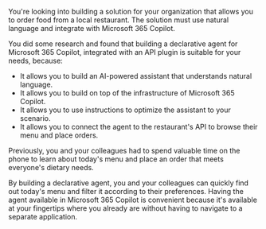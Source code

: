 You're looking into building a solution for your organization that allows you to order food from a local restaurant. The solution must use natural language and integrate with Microsoft 365 Copilot.

You did some research and found that building a declarative agent for Microsoft 365 Copilot, integrated with an API plugin is suitable for your needs, because:

- It allows you to build an AI-powered assistant that understands natural language.
- It allows you to build on top of the infrastructure of Microsoft 365 Copilot.
- It allows you to use instructions to optimize the assistant to your scenario.
- It allows you to connect the agent to the restaurant's API to browse their menu and place orders.

Previously, you and your colleagues had to spend valuable time on the phone to learn about today's menu and place an order that meets everyone's dietary needs.

By building a declarative agent, you and your colleagues can quickly find out today's menu and filter it according to their preferences. Having the agent available in Microsoft 365 Copilot is convenient because it's available at your fingertips where you already are without having to navigate to a separate application.
